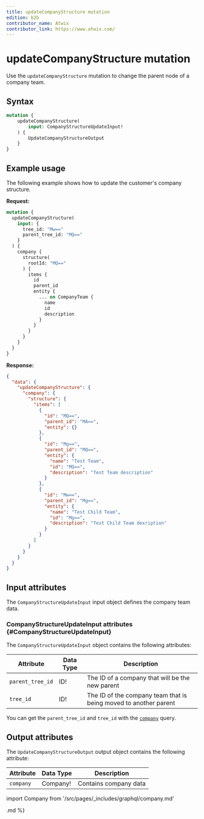 ```yaml
---
title: updateCompanyStructure mutation
edition: b2b
contributor_name: Atwix
contributor_link: https://www.atwix.com/
---
```


# updateCompanyStructure mutation

Use the `updateCompanyStructure` mutation to change the parent node of a company team.

## Syntax

```graphql
mutation {
    updateCompanyStructure(
        input: CompanyStructureUpdateInput!
    ) {
        UpdateCompanyStructureOutput
    }
}
```

## Example usage

The following example shows how to update the customer's company structure.

**Request:**

```graphql
mutation {
  updateCompanyStructure(
    input: {
      tree_id: "Mw=="
      parent_tree_id: "MQ=="
    }
  ) {
    company {
      structure(
        rootId: "MQ=="
      ) {
        items {
          id
          parent_id
          entity {
            ... on CompanyTeam {
              name
              id
              description
            }
          }
        }
      }
    }
  }
}
```

**Response:**

```json
{
  "data": {
    "updateCompanyStructure": {
      "company": {
        "structure": {
          "items": [
            {
              "id": "MQ==",
              "parent_id": "MA==",
              "entity": {}
            },
            {
              "id": "Mg==",
              "parent_id": "MQ==",
              "entity": {
                "name": "Test Team",
                "id": "MQ==",
                "description": "Test Team description"
              }
            },
            {
              "id": "Mw==",
              "parent_id": "Mg==",
              "entity": {
                "name": "Test Child Team",
                "id": "Mg==",
                "description": "Test Child Team dexription"
              }
            }
          ]
        }
      }
    }
  }
}
```

## Input attributes

The `CompanyStructureUpdateInput` input object defines the company team data.

### CompanyStructureUpdateInput attributes {#CompanyStructureUpdateInput}

The `CompanyStructureUpdateInput` object contains the following attributes:

Attribute |  Data Type | Description
--- | --- | ---
`parent_tree_id` | ID! | The ID of a company that will be the new parent
`tree_id` | ID! | The ID of the company team that is being moved to another parent

You can get the `parent_tree_id` and `tree_id` with the [`company`](../queries/company.md) query.

## Output attributes

The `UpdateCompanyStructureOutput` output object contains the following attribute:

Attribute |  Data Type | Description
--- | --- | ---
`company` | Company! | Contains company data

import Company from '/src/pages/_includes/graphql/company.md'

<Company />.md %}
